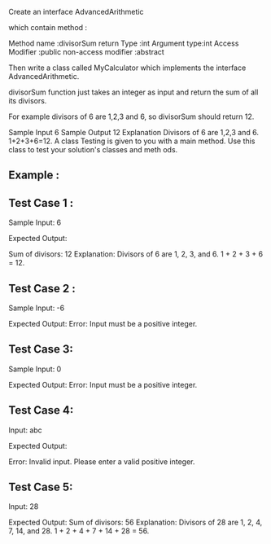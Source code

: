 Create an interface AdvancedArithmetic

which contain method  :

Method name :divisorSum
return Type    :int
Argument type:int
Access Modifier :public
non-access modifier :abstract

 
Then write a class called MyCalculator which implements the interface AdvancedArithmetic. 

divisorSum function just takes an integer as input and return the sum of all its divisors.

For example divisors of 6 are 1,2,3 and 6, so divisorSum should return 12. 

Sample Input 
6 
Sample Output 
12 
Explanation 
Divisors of 6 are 1,2,3 and 6. 1+2+3+6=12. 
A class Testing is given to you with a main method. Use this class to test your solution's classes and meth
ods.


Example :
-----------
Test Case 1 : 
--------------
Sample Input: 6

Expected Output:

Sum of divisors: 12
Explanation: Divisors of 6 are 1, 2, 3, and 6. 1 + 2 + 3 + 6 = 12.

Test Case 2 : 
--------------
Sample Input: -6

Expected Output:
Error: Input must be a positive integer.


Test Case 3:
--------------
Sample Input: 0

Expected Output:
Error: Input must be a positive integer.

Test Case 4:
--------------
Input: abc

Expected Output:

Error: Invalid input. Please enter a valid positive integer.

Test Case 5: 
--------------
Input: 28

Expected Output:
Sum of divisors: 56
Explanation: Divisors of 28 are 1, 2, 4, 7, 14, and 28. 1 + 2 + 4 + 7 + 14 + 28 = 56.